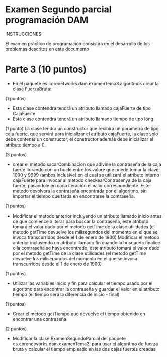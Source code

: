 # Examen Segundo parcial programación DAM 

INSTRUCCIONES:

El examen práctico de programación consistirá en el desarrollo de los problemas descritos en este documento



# Parte 3 (10 puntos)

* En el paquete es.corenetworks.dam.examenTema3.algoritmos crear la clase FuerzaBruta:

(1 puntos)
- Esta clase contendrá tendrá un atributo llamado cajaFuerte de tipo CajaFuerte 
- Esta clase contendrá tendrá un atributo llamado tiempo de tipo long 


(1 punto)
La clase tendra un constructor que recibirá un parametro de tipo caja fuerte, que servirá para inicializar el atributo cajaFuerte, la clase solo debe contener un constructor, el constructor además debe inicializar el atributo tiempo a 0.


(3 puntos)
- crear el metodo sacarCombinacion que adivine la contraseña de la caja fuerte iterando con un bucle entre los valore que puede tomar la clave, 1000 y 9999 (ambos inclusive) en el cual se utilizará el atributo interno cajaFuerte para invocar al metodo checkearContrasenya de la caja fuerte, pasandole en cada iteración el valor correspondiente.
Este metodo devolverá la contraseña encontrada por el algoritmo, sin importar el tiempo que tarda en encontrarse la contraseña.


(1 puntos)
- Modificar el metodo anterior incluyendo un atributo llamado inicio antes de que comience a iterar para buscar la contraseña, este atributo tomará el valor dado por el metodo getTime de la clase utilidades (el metodo getTime devuelve los milisegundos del momento en el que se invoca transcurridos desde el 1 de enero de 1900)
 Modificar el metodo anterior incluyendo un atributo llamado fin cuando la busqueda finalice o la contraseña se haya encontrado, este atributo tomará el valor dado por el metodo getTime de la clase utilidades (el metodo getTime devuelve los milisegundos del momento en el que se invoca transcurridos desde el 1 de enero de 1900)

(1 puntos)
- Utilizar las variables inicio y fin para calcular el tiempo usado por el algoritmo para encontrar la contraseña y guardar el valor en el atributo tiempo (el tiempo será la diferencia de inicio - final)

(1 puntos)
- Crear el metodo getTiempo que devuelve el tiempo obtenido en encontrar una contraseña.

(2 puntos)
- Modificar la clase ExamenSegundoParcial del paquete es.corenetworks.dam.examenTema3, para usar el algoritmo de fuerza bruta y calcular el tiempo empleado en las dos cajas fuertes creadas